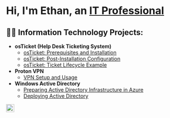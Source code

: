 <h1>Hi, I'm Ethan, an <a href="https://www.linkedin.com/in/ethan-rowlett-851205158/">IT Professional</a/h1>

<h2>👨‍💻 Information Technology Projects:</h2>

- <b>osTicket (Help Desk Ticketing System)</b>
  - [osTicket: Prerequisites and Installation](https://github.com/bigbearbunkie/osticket-prereqs)
  - [osTicket: Post-Installation Configuration](https://github.com/bigbearbunkie/osTicket-Post-Installation-Configuration)
  - [osTicket: Ticket Lifecycle Example](https://github.com/bigbearbunkie/osTicket-Life-Cycle-Examples/tree/main)
- <b>Proton VPN</b>
  - [VPN Setup and Usage](https://github.com/bigbearbunkie/VPN-Setup-and-Usage)
- <b>Windows Active Directory</b>
  - [Preparing Active Directory Infrastructure in Azure](https://github.com/bigbearbunkie/Preparing-AD-Infrastructure-in-Azure)
  - [Deploying Active Directory](https://github.com/bigbearbunkie/Deploying-Active-Directory)

[<img align="left" alt="Josh | LinkedIn" width="22px" src="https://cdn.jsdelivr.net/npm/simple-icons@v3/icons/linkedin.svg" />][linkedin]


[linkedin]: https://www.linkedin.com/in/ethan-r-851205158/
